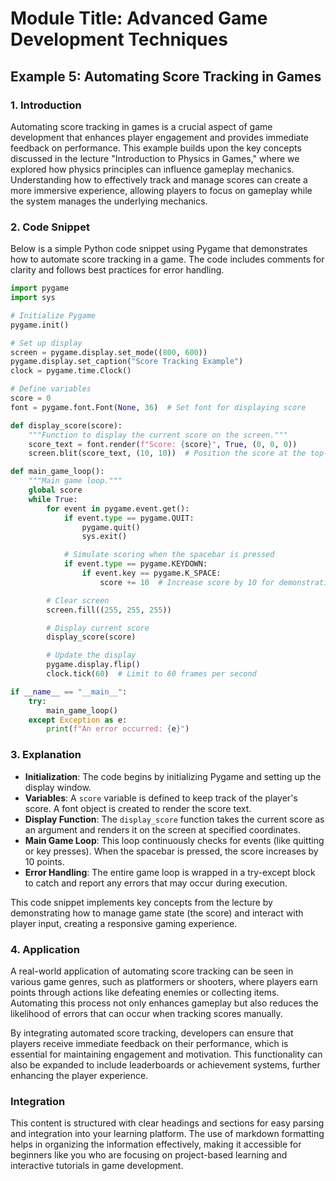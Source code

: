 # Module Title: Advanced Game Development Techniques

## Example 5: Automating Score Tracking in Games

### 1. Introduction
Automating score tracking in games is a crucial aspect of game development that enhances player engagement and provides immediate feedback on performance. This example builds upon the key concepts discussed in the lecture "Introduction to Physics in Games," where we explored how physics principles can influence gameplay mechanics. Understanding how to effectively track and manage scores can create a more immersive experience, allowing players to focus on gameplay while the system manages the underlying mechanics.

### 2. Code Snippet
Below is a simple Python code snippet using Pygame that demonstrates how to automate score tracking in a game. The code includes comments for clarity and follows best practices for error handling.

```python
import pygame
import sys

# Initialize Pygame
pygame.init()

# Set up display
screen = pygame.display.set_mode((800, 600))
pygame.display.set_caption("Score Tracking Example")
clock = pygame.time.Clock()

# Define variables
score = 0
font = pygame.font.Font(None, 36)  # Set font for displaying score

def display_score(score):
    """Function to display the current score on the screen."""
    score_text = font.render(f"Score: {score}", True, (0, 0, 0))
    screen.blit(score_text, (10, 10))  # Position the score at the top-left corner

def main_game_loop():
    """Main game loop."""
    global score
    while True:
        for event in pygame.event.get():
            if event.type == pygame.QUIT:
                pygame.quit()
                sys.exit()

            # Simulate scoring when the spacebar is pressed
            if event.type == pygame.KEYDOWN:
                if event.key == pygame.K_SPACE:
                    score += 10  # Increase score by 10 for demonstration

        # Clear screen
        screen.fill((255, 255, 255))

        # Display current score
        display_score(score)

        # Update the display
        pygame.display.flip()
        clock.tick(60)  # Limit to 60 frames per second

if __name__ == "__main__":
    try:
        main_game_loop()
    except Exception as e:
        print(f"An error occurred: {e}")
```

### 3. Explanation
- **Initialization**: The code begins by initializing Pygame and setting up the display window.
- **Variables**: A `score` variable is defined to keep track of the player's score. A font object is created to render the score text.
- **Display Function**: The `display_score` function takes the current score as an argument and renders it on the screen at specified coordinates.
- **Main Game Loop**: This loop continuously checks for events (like quitting or key presses). When the spacebar is pressed, the score increases by 10 points.
- **Error Handling**: The entire game loop is wrapped in a try-except block to catch and report any errors that may occur during execution.

This code snippet implements key concepts from the lecture by demonstrating how to manage game state (the score) and interact with player input, creating a responsive gaming experience.

### 4. Application
A real-world application of automating score tracking can be seen in various game genres, such as platformers or shooters, where players earn points through actions like defeating enemies or collecting items. Automating this process not only enhances gameplay but also reduces the likelihood of errors that can occur when tracking scores manually. 

By integrating automated score tracking, developers can ensure that players receive immediate feedback on their performance, which is essential for maintaining engagement and motivation. This functionality can also be expanded to include leaderboards or achievement systems, further enhancing the player experience.

### Integration
This content is structured with clear headings and sections for easy parsing and integration into your learning platform. The use of markdown formatting helps in organizing the information effectively, making it accessible for beginners like you who are focusing on project-based learning and interactive tutorials in game development.